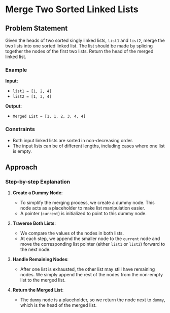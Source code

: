 # Merge Two Sorted Linked Lists

## Problem Statement

Given the heads of two sorted singly linked lists, `list1` and `list2`, merge the two lists into one sorted linked list. The list should be made by splicing together the nodes of the first two lists. Return the head of the merged linked list.

### Example

**Input:**
- `list1 = [1, 2, 4]`
- `list2 = [1, 3, 4]`

**Output:**
- `Merged List = [1, 1, 2, 3, 4, 4]`

### Constraints
- Both input linked lists are sorted in non-decreasing order.
- The input lists can be of different lengths, including cases where one list is empty.

## Approach

### Step-by-step Explanation

1. **Create a Dummy Node**:
   - To simplify the merging process, we create a dummy node. This node acts as a placeholder to make list manipulation easier.
   - A pointer (`current`) is initialized to point to this dummy node.

2. **Traverse Both Lists**:
   - We compare the values of the nodes in both lists. 
   - At each step, we append the smaller node to the `current` node and move the corresponding list pointer (either `list1` or `list2`) forward to the next node.
   
3. **Handle Remaining Nodes**:
   - After one list is exhausted, the other list may still have remaining nodes. We simply append the rest of the nodes from the non-empty list to the merged list.

4. **Return the Merged List**:
   - The `dummy` node is a placeholder, so we return the node next to `dummy`, which is the head of the merged list.

